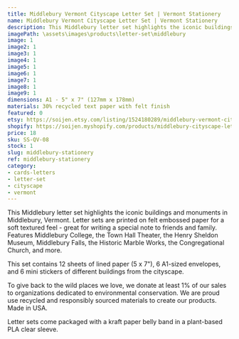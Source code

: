 ```yaml
---
title: Middlebury Vermont Cityscape Letter Set | Vermont Stationery
name: Middlebury Vermont Cityscape Letter Set | Vermont Stationery
description: This Middlebury letter set highlights the iconic buildings and monuments in Middlebury, Vermont. Letter sets are printed on felt embossed paper for a soft textured feel - great for writing a special note to friends and family. Features Middlebury College, the Town Hall Theater, the Henry Sheldon Museum, Middlebury Falls, the Historic Marble Works, the Congregational Church, and more. Made in USA.
imagePath: \assets\images\products\letter-set\middlebury
image: 1
image2: 1
image3: 1
image4: 1
image5: 1
image6: 1
image7: 1
image8: 1
image9: 1
dimensions: A1 - 5" x 7" (127mm x 178mm)
materials: 30% recycled text paper with felt finish
featured: 0
etsy: https://soijen.etsy.com/listing/1524180289/middlebury-vermont-cityscape-stationery?utm_source=Copy&utm_medium=ListingManager&utm_campaign=Share&utm_term=so.lmsm&share_time=1695260348252
shopify: https://soijen.myshopify.com/products/middlebury-cityscape-letter-set
price: 18
sku: SS-QV-08
stock: 1
slug: middlebury-stationery
ref: middlebury-stationery
category:
- cards-letters
- letter-set
- cityscape
- vermont
---
```

This Middlebury letter set highlights the iconic buildings and monuments in Middlebury, Vermont. Letter sets are printed on felt embossed paper for a soft textured feel - great for writing a special note to friends and family. Features Middlebury College, the Town Hall Theater, the Henry Sheldon Museum, Middlebury Falls, the Historic Marble Works, the Congregational Church, and more.

This set contains 12 sheets of lined paper (5 x 7"), 6 A1-sized envelopes, and 6 mini stickers of different buildings from the cityscape.

To give back to the wild places we love, we donate at least 1% of our sales to organizations dedicated to environmental conservation. We are proud use recycled and responsibly sourced materials to create our products. Made in USA.

Letter sets come packaged with a kraft paper belly band in a plant-based PLA clear sleeve.